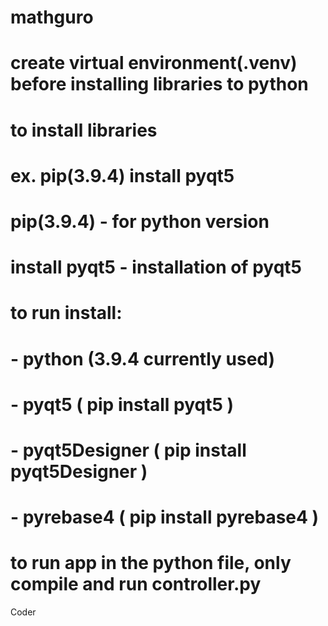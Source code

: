 # mathguro

# create virtual environment(.venv) before installing libraries to python

# to install libraries
# ex. pip(3.9.4) install pyqt5
# pip(3.9.4) - for python version
# install pyqt5 - installation of pyqt5

# to run install:
# - python (3.9.4 currently used) 
# - pyqt5   ( pip install pyqt5 ) 
# - pyqt5Designer ( pip install pyqt5Designer )
# - pyrebase4 ( pip install pyrebase4 )

# to run app in the python file, only compile and run controller.py

Coder